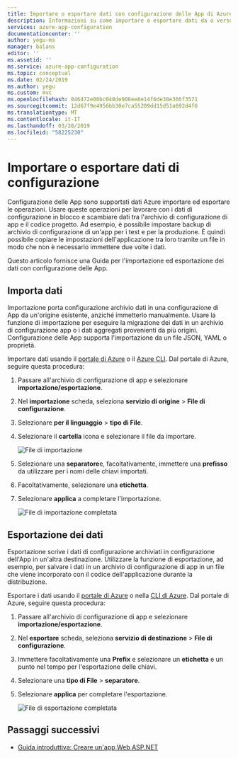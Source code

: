 ```yaml
---
title: Importare o esportare dati con configurazione delle App di Azure | Microsoft Docs
description: Informazioni su come importare o esportare dati da o verso una configurazione di App di Azure
services: azure-app-configuration
documentationcenter: ''
author: yegu-ms
manager: balans
editor: ''
ms.assetid: ''
ms.service: azure-app-configuration
ms.topic: conceptual
ms.date: 02/24/2019
ms.author: yegu
ms.custom: mvc
ms.openlocfilehash: 846472e00bc048de906ee8e14f6de38e366f3571
ms.sourcegitcommit: 12d67f9e4956bb30e7ca55209dd15d51a692d4f6
ms.translationtype: MT
ms.contentlocale: it-IT
ms.lasthandoff: 03/20/2019
ms.locfileid: "58225230"
---
```

# <a name="import-or-export-configuration-data"></a>Importare o esportare dati di configurazione

Configurazione delle App sono supportati dati Azure importare ed esportare le operazioni. Usare queste operazioni per lavorare con i dati di configurazione in blocco e scambiare dati tra l'archivio di configurazione di app e il codice progetto. Ad esempio, è possibile impostare backup di archivio di configurazione di un'app per i test e per la produzione. È quindi possibile copiare le impostazioni dell'applicazione tra loro tramite un file in modo che non è necessario immettere due volte i dati.

Questo articolo fornisce una Guida per l'importazione ed esportazione dei dati con configurazione delle App.

## <a name="import-data"></a>Importa dati

Importazione porta configurazione archivio dati in una configurazione di App da un'origine esistente, anziché immetterlo manualmente. Usare la funzione di importazione per eseguire la migrazione dei dati in un archivio di configurazione app o i dati aggregati provenienti da più origini. Configurazione delle App supporta l'importazione da un file JSON, YAML o proprietà.

Importare dati usando il [portale di Azure](https://aka.ms/azconfig/portal) o il [Azure CLI](./scripts/cli-import.md). Dal portale di Azure, seguire questa procedura:

1. Passare all'archivio di configurazione di app e selezionare **importazione/esportazione**.

2. Nel **importazione** scheda, seleziona **servizio di origine** > **File di configurazione**.

3. Selezionare **per il linguaggio** > **tipo di File**.

4. Selezionare il **cartella** icona e selezionare il file da importare.

    ![File di importazione](./media/import-file.png)

5. Selezionare una **separatore**e, facoltativamente, immettere una **prefisso** da utilizzare per i nomi delle chiavi importati.

6. Facoltativamente, selezionare una **etichetta**.

7. Selezionare **applica** a completare l'importazione.

    ![File di importazione completata](./media/import-file-complete.png)

## <a name="export-data"></a>Esportazione dei dati

Esportazione scrive i dati di configurazione archiviati in configurazione dell'App in un'altra destinazione. Utilizzare la funzione di esportazione, ad esempio, per salvare i dati in un archivio di configurazione di app in un file che viene incorporato con il codice dell'applicazione durante la distribuzione.

Esportare i dati usando il [portale di Azure](https://aka.ms/azconfig/portal) o nella [CLI di Azure](./scripts/cli-export.md). Dal portale di Azure, seguire questa procedura:

1. Passare all'archivio di configurazione di app e selezionare **importazione/esportazione**.

2. Nel **esportare** scheda, seleziona **servizio di destinazione** > **File di configurazione**.

3. Immettere facoltativamente una **Prefix** e selezionare un **etichetta** e un punto nel tempo per l'esportazione delle chiavi.

4. Selezionare una **tipo di File** > **separatore**.

5. Selezionare **applica** per completare l'esportazione.

    ![File di esportazione completata](./media/export-file-complete.png)

## <a name="next-steps"></a>Passaggi successivi

* [Guida introduttiva: Creare un'app Web ASP.NET](./quickstart-aspnet-core-app.md)  
